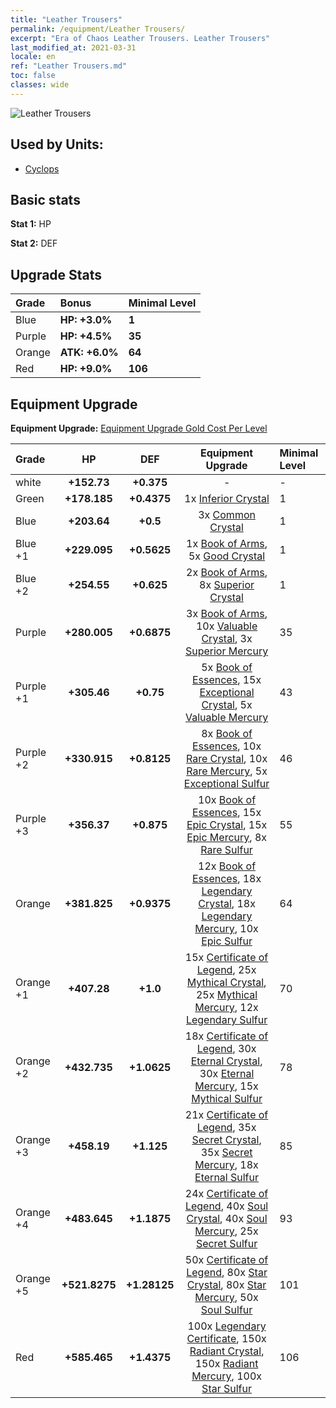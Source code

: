 ```yaml
---
title: "Leather Trousers"
permalink: /equipment/Leather Trousers/
excerpt: "Era of Chaos Leather Trousers. Leather Trousers"
last_modified_at: 2021-03-31
locale: en
ref: "Leather Trousers.md"
toc: false
classes: wide
---
```


  ![Leather Trousers](/images/e/e_4064.png)

## Used by Units:

* [Cyclops](/units/Cyclops/) 


## Basic stats
 **Stat 1:** HP

 **Stat 2:** DEF

## Upgrade Stats

  |     Grade    |   Bonus | Minimal Level | 
  |:-------------|:--------|:--------------| 
  | Blue | **HP: +3.0%** | **1** | 
  | Purple | **HP: +4.5%** | **35** | 
  | Orange | **ATK: +6.0%** | **64** | 
  | Red | **HP: +9.0%** | **106** | 


## Equipment Upgrade
 **Equipment Upgrade:** [Equipment Upgrade Gold Cost Per Level](/equipment/EquipmentUpgradeCostPerLevel/) 

  |          Grade      | HP | DEF | Equipment Upgrade | Minimal Level |
  |:--------------------|:---------:|:---------:|:----------------:|:--------------|
  | white | **+152.73** | **+0.375** | - | - |
  | Green | **+178.185** | **+0.4375** | 1x [Inferior Crystal](/Items/mat_5/) | 1 |
  | Blue | **+203.64** | **+0.5** | 3x [Common Crystal](/Items/mat_11/) | 1 |
  | Blue +1 | **+229.095** | **+0.5625** | 1x [Book of Arms](/Items/mat_18/), 5x [Good Crystal](/Items/mat_17/) | 1 |
  | Blue +2 | **+254.55** | **+0.625** | 2x [Book of Arms](/Items/mat_25/), 8x [Superior Crystal](/Items/mat_24/) | 1 |
  | Purple | **+280.005** | **+0.6875** | 3x [Book of Arms](/Items/mat_32/), 10x [Valuable Crystal](/Items/mat_31/), 3x [Superior Mercury](/Items/mat_21/) | 35 |
  | Purple +1 | **+305.46** | **+0.75** | 5x [Book of Essences](/Items/mat_39/), 15x [Exceptional Crystal](/Items/mat_38/), 5x [Valuable Mercury](/Items/mat_28/) | 43 |
  | Purple +2 | **+330.915** | **+0.8125** | 8x [Book of Essences](/Items/mat_46/), 10x [Rare Crystal](/Items/mat_45/), 10x [Rare Mercury](/Items/mat_42/), 5x [Exceptional Sulfur](/Items/mat_36/) | 46 |
  | Purple +3 | **+356.37** | **+0.875** | 10x [Book of Essences](/Items/mat_53/), 15x [Epic Crystal](/Items/mat_52/), 15x [Epic Mercury](/Items/mat_49/), 8x [Rare Sulfur](/Items/mat_43/) | 55 |
  | Orange | **+381.825** | **+0.9375** | 12x [Book of Essences](/Items/mat_60/), 18x [Legendary Crystal](/Items/mat_59/), 18x [Legendary Mercury](/Items/mat_56/), 10x [Epic Sulfur](/Items/mat_50/) | 64 |
  | Orange +1 | **+407.28** | **+1.0** | 15x [Certificate of Legend](/Items/mat_67/), 25x [Mythical Crystal](/Items/mat_66/), 25x [Mythical Mercury](/Items/mat_63/), 12x [Legendary Sulfur](/Items/mat_57/) | 70 |
  | Orange +2 | **+432.735** | **+1.0625** | 18x [Certificate of Legend](/Items/mat_74/), 30x [Eternal Crystal](/Items/mat_73/), 30x [Eternal Mercury](/Items/mat_70/), 15x [Mythical Sulfur](/Items/mat_64/) | 78 |
  | Orange +3 | **+458.19** | **+1.125** | 21x [Certificate of Legend](/Items/mat_81/), 35x [Secret Crystal](/Items/mat_80/), 35x [Secret Mercury](/Items/mat_77/), 18x [Eternal Sulfur](/Items/mat_71/) | 85 |
  | Orange +4 | **+483.645** | **+1.1875** | 24x [Certificate of Legend](/Items/mat_88/), 40x [Soul Crystal](/Items/mat_87/), 40x [Soul Mercury](/Items/mat_84/), 25x [Secret Sulfur](/Items/mat_78/) | 93 |
  | Orange +5 | **+521.8275** | **+1.28125** | 50x [Certificate of Legend](/Items/mat_95/), 80x [Star Crystal](/Items/mat_94/), 80x [Star Mercury](/Items/mat_91/), 50x [Soul Sulfur](/Items/mat_85/) | 101 |
  | Red | **+585.465** | **+1.4375** | 100x [Legendary Certificate](/Items/mat_102/), 150x [Radiant Crystal](/Items/mat_101/), 150x [Radiant Mercury](/Items/mat_98/), 100x [Star Sulfur](/Items/mat_92/) | 106 |

